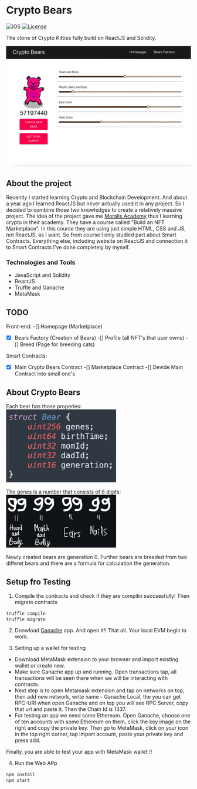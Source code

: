 # Crypto Bears

![iOS](https://img.shields.io/badge/iOS-ReactJS-yellow)
[![License](https://img.shields.io/github/license/romanrakhlin/CryptoBears)](https://github.com/romanrakhlin/CryptoBears/blob/master/LICENSE)

The clone of Crypto Kitties fully build on ReactJS and Solidity.

<img src="./images/preview.jpg" width="800" />

## About the project

Recently I started learning Crypto and Blockchain Development. And about a year ago I learned ReactJS but never actually used it in any project. So I decided to combine those two knowledges to create a relatively massive project. The idea of the project gave me <a href="https://academy.moralis.io">Moralis Academy</a> thus I learning crypto in their academy. They have a course called "Build an NFT Marketplace". In this course they are using just simple HTML, CSS and JS, not ReactJS, as I want. So from course I only studied part about Smart Contracts. Everything else, including website on ReactJS and connection it to Smart Contracts I've done completely by myself.

### Technologies and Tools
- JavaScript and Solidity
- ReactJS
- Truffle and Ganache
- MetaMask

## TODO
Front-end:
-[] Homepage (Marketplace)
-[X] Bears Factory (Creation of Bears)
-[] Profile (all NFT's that user owns)
-[] Breed (Page for breeding cats)

Smart Contracts:
-[X] Main Crypto Bears Contract 
-[] Marketplace Contract
-[] Devide Main Contract into small one's

## About Crypto Bears

Each bear has those properies:
<img src="./images/properties.jpg" width="300" />

The genes is a number that consists of 8 digits:
<img src="./images/DNA.jpg" width="300" />

Newly created bears are generation 0. Further bears are breeded from two differet bears and there are a formula for calculation the generation.

## Setup fro Testing

1) Compile the contracts and check if they are compilin succsesfully!
Then migrate contracts
```
truffle compile
truffle migrate
```
2) Donwload <a href="https://trufflesuite.com/ganache/">Ganache</a> app. And open it!! That all. Your local EVM begin to work.

3) Setting up a wallet for testing
- Download MetaMask extension to your browser and import existing wallet or create new.
- Make sure Ganache app up and running. Open transactions tap, all transactions will be seen there when we will be interacting with contracts.
- Next step is to open Metamask extension and tap on networks on top, then add new network, write name - Ganache Local, the you can get RPC-URl when open Ganache and on top you will see RPC Server, copy that url and paste it. Then the Chain Id is 1337.
- For testing an app we need some Ethereum. Open Ganache, choose one of ten accounts with some Ethereum on them, click the key image on the right and copy the private key. Then go to MetaMask, click on your icon in the top right corner, tap import account, paste your private key and press add.

Finally, you are able to test your app with MetaMask wallet !!

4) Run the Web APp
```
npm install
npm start
```

